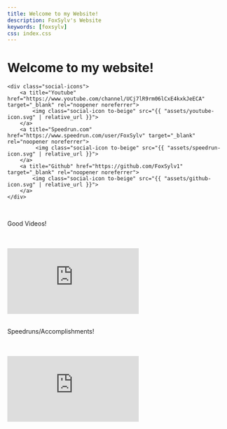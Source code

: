 ```yaml
---
title: Welcome to my Website!
description: FoxSylv's Website
keywords: [foxsylv]
css: index.css
---
```


<div class="flex full-width">
    <div class="welcome">
        <h1>
            Welcome to my website!
        </h1>
    </div>
    
    <div class="social-icons">
        <a title="Youtube" href="https://www.youtube.com/channel/UCj7lR9rm06lCxE4kxkJeECA" target="_blank" rel="noopener noreferrer">
            <img class="social-icon to-beige" src="{{ "assets/youtube-icon.svg" | relative_url }}">
        </a>
        <a title="Speedrun.com" href="https://www.speedrun.com/user/FoxSylv" target="_blank" rel="noopener noreferrer">
             <img class="social-icon to-beige" src="{{ "assets/speedrun-icon.svg" | relative_url }}">
        </a>
        <a title="Github" href="https://github.com/FoxSylv1" target="_blank" rel="noopener noreferrer">
            <img class="social-icon to-beige" src="{{ "assets/github-icon.svg" | relative_url }}">
        </a>
    </div>
</div>


<div class="flex full-width">
    <div class="box">
        <br>
        <p>
            Good Videos!
        </p>
        <br>
        <br>
        <iframe class="video-player" src="https://www.youtube-nocookie.com/embed/videoseries?list=PLP7958ucW5B94tgKYTYJOhyiKdbz1-BrF" title="YouTube video player" frameborder="0" allow="accelerometer; autoplay; clipboard-write; encrypted-media; gyroscope; picture-in-picture" allowfullscreen></iframe>
    </div>
    <div class="box">
        <br>
        <p>
            Speedruns/Accomplishments!
        </p>
        <br>
        <br>
        <iframe class="video-player" src="https://www.youtube-nocookie.com/embed/videoseries?list=PLP7958ucW5B9t-99OgP47cd9ymRq8Ut2M" title="YouTube video player" frameborder="0" allow="accelerometer; autoplay; clipboard-write; encrypted-media; gyroscope; picture-in-picture" allowfullscreen></iframe>
    </div>
</div>
